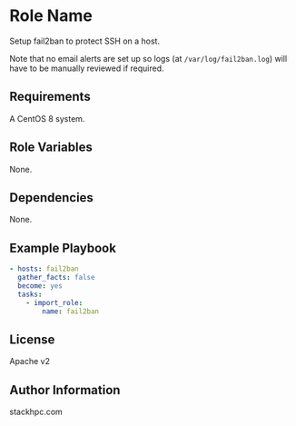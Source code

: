 Role Name
=========

Setup fail2ban to protect SSH on a host.

Note that no email alerts are set up so logs (at `/var/log/fail2ban.log`) will have to be manually reviewed if required.

Requirements
------------

A CentOS 8 system.

Role Variables
--------------

None.

Dependencies
------------

None.

Example Playbook
----------------

```yaml
- hosts: fail2ban
  gather_facts: false
  become: yes
  tasks:
    - import_role:
        name: fail2ban
```

License
-------

Apache v2

Author Information
------------------

stackhpc.com
